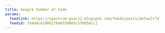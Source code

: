 ```yaml
---
title: Google Summer of Code
params:
  feedlink: https://spectrum-gsoc12.blogspot.com/feeds/posts/default?alt=rss
  feedid: fd4d4c62d06179a0339085c5f6050cc1
---
```

